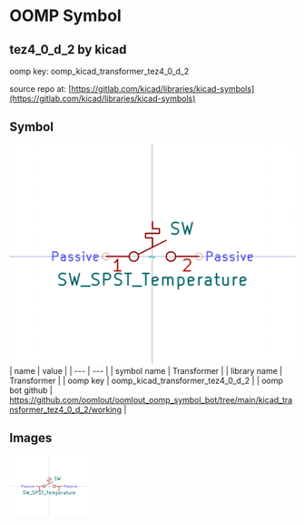 # OOMP Symbol  
## tez4_0_d_2  by kicad  
  
oomp key: oomp_kicad_transformer_tez4_0_d_2  
  
source repo at: [https://gitlab.com/kicad/libraries/kicad-symbols](https://gitlab.com/kicad/libraries/kicad-symbols)  
## Symbol  
  
[![working.png](working_600.png)](working.png)  
| name | value | 
| --- | --- | 
| symbol name | Transformer | 
| library name | Transformer | 
| oomp key | oomp_kicad_transformer_tez4_0_d_2 | 
| oomp bot github | https://github.com/oomlout/oomlout_oomp_symbol_bot/tree/main/kicad_transformer_tez4_0_d_2/working | 
## Images  
  
[![working.png](working_140.png)](working.png)  
